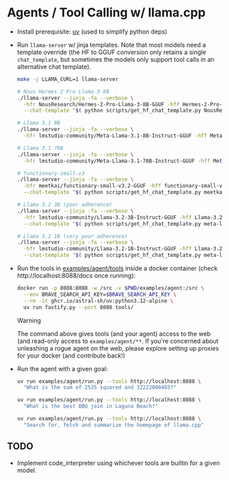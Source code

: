 # Agents / Tool Calling w/ llama.cpp

- Install prerequisite: [uv](https://docs.astral.sh/uv/) (used to simplify python deps)

- Run `llama-server` w/ jinja templates. Note that most models need a template override (the HF to GGUF conversion only retains a single `chat_template`, but sometimes the models only support tool calls in an alternative chat template).

  ```bash
  make -j LLAMA_CURL=1 llama-server

  # Nous Hermes 2 Pro Llama 3 8B
  ./llama-server --jinja -fa --verbose \
    -hfr NousResearch/Hermes-2-Pro-Llama-3-8B-GGUF -hff Hermes-2-Pro-Llama-3-8B-Q8_0.gguf \
    --chat-template "$( python scripts/get_hf_chat_template.py NousResearch/Hermes-2-Pro-Llama-3-8B tool_use )"

  # Llama 3.1 8B
  ./llama-server --jinja -fa --verbose \
    -hfr lmstudio-community/Meta-Llama-3.1-8B-Instruct-GGUF -hff Meta-Llama-3.1-8B-Instruct-Q5_K_M.gguf

  # Llama 3.1 70B
  ./llama-server --jinja -fa --verbose \
    -hfr lmstudio-community/Meta-Llama-3.1-70B-Instruct-GGUF -hff Meta-Llama-3.1-70B-Instruct-Q4_K_M.gguf

  # functionary-small-v3
  ./llama-server --jinja -fa --verbose \
    -hfr meetkai/functionary-small-v3.2-GGUF -hff functionary-small-v3.2.Q4_0.gguf \
    --chat-template "$( python scripts/get_hf_chat_template.py meetkai/functionary-medium-v3.2 )"

  # Llama 3.2 3B (poor adherence)
  ./llama-server --jinja -fa --verbose \
    -hfr lmstudio-community/Llama-3.2-3B-Instruct-GGUF -hff Llama-3.2-3B-Instruct-Q6_K_L.gguf \
    --chat-template "$( python scripts/get_hf_chat_template.py meta-llama/Llama-3.2-3B-Instruct )"

  # Llama 3.2 1B (very poor adherence)
  ./llama-server --jinja -fa --verbose \
    -hfr lmstudio-community/Llama-3.2-1B-Instruct-GGUF -hff Llama-3.2-1B-Instruct-Q4_K_M.gguf \
    --chat-template "$( python scripts/get_hf_chat_template.py meta-llama/Llama-3.2-3B-Instruct )"
  ```

- Run the tools in [examples/agent/tools](./examples/agent/tools) inside a docker container (check http://localhost:8088/docs once running):

  ```bash
  docker run -p 8088:8088 -w /src -v $PWD/examples/agent:/src \
    --env BRAVE_SEARCH_API_KEY=$BRAVE_SEARCH_API_KEY \
    --rm -it ghcr.io/astral-sh/uv:python3.12-alpine \
    uv run fastify.py --port 8088 tools/
  ```

  > [!WARNING]
  > The command above gives tools (and your agent) access to the web (and read-only access to `examples/agent/**`. If you're concerned about unleashing a rogue agent on the web, please explore setting up proxies for your docker (and contribute back!)

- Run the agent with a given goal:

  ```bash
  uv run examples/agent/run.py --tools http://localhost:8088 \
    "What is the sum of 2535 squared and 32222000403?"

  uv run examples/agent/run.py --tools http://localhost:8088 \
    "What is the best BBQ join in Laguna Beach?"

  uv run examples/agent/run.py --tools http://localhost:8088 \
    "Search for, fetch and summarize the homepage of llama.cpp"
  ```

## TODO

- Implement code_interpreter using whichever tools are builtin for a given model.
